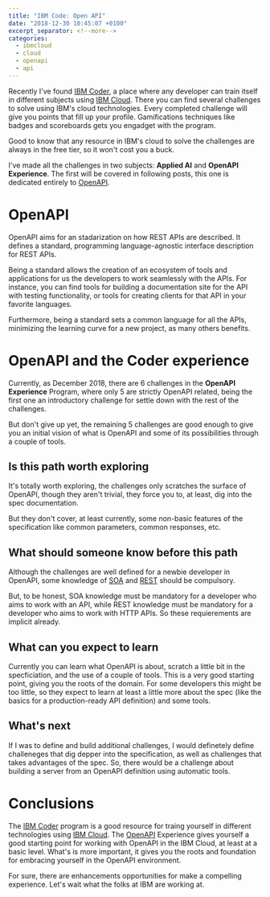 ```yaml
---
title: "IBM Code: Open API"
date: "2018-12-30 10:45:07 +0100"
excerpt_separator: <!--more-->
categories:
  - ibmcloud
  - cloud
  - openapi
  - api
---
```


Recently I've found [IBM Coder](https://ibmcoders.influitive.com), a place where any developer can train itself in different subjects using [IBM Cloud](https://www.ibm.com/cloud/). There you can find several challenges to solve using IBM's cloud technologies. Every completed challenge will give you points that fill up your profile. Gamifications techniques like badges and scoreboards gets you engadget with the program.

Good to know that any resource in IBM's cloud to solve the challenges are always in the free tier, so it won't cost you a buck.

I've made all the challenges in two subjects: **Applied AI** and **OpenAPI Experience**. The first will be covered in following posts, this one is dedicated entirely to [OpenAPI](https://www.openapis.org).

# OpenAPI

OpenAPI aims for an stadarization on how REST APIs are described. It defines a standard, programming language-agnostic interface description for REST APIs.

Being a standard allows the creation of an ecosystem of tools and applications for us the developers to work seamlessly with the APIs. For instance, you can find tools for building a documentation site for the API with testing functionality, or tools for creating clients for that API in your favorite languages.

Furthermore, being a standard sets a common language for all the APIs, minimizing the learning curve for a new project, as many others benefits.

# OpenAPI and the Coder experience

Currently, as December 2018, there are 6 challenges in the **OpenAPI Experience** Program, where only 5 are strictly OpenAPI related, being the first one an introductory challenge for settle down with the rest of the challenges.

But don't give up yet, the remaining 5 challenges are good enough to give you an initial vision of what is OpenAPI and some of its possibilities through a couple of tools.

<!--more-->

## Is this path worth exploring

It's totally worth exploring, the challenges only scratches the surface of OpenAPI, though they aren't trivial, they force you to, at least, dig into the spec documentation.

But they don't cover, at least currently, some non-basic features of the specification like common parameters, common responses, etc.

## What should someone know before this path

Although the challenges are well defined for a newbie developer in OpenAPI, some knowledge of [SOA](https://en.wikipedia.org/wiki/Service-oriented_architecture) and [REST](https://en.wikipedia.org/wiki/Representational_state_transfer) should be compulsory.

But, to be honest, SOA knowledge must be mandatory for a developer who aims to work with an API, while REST knowledge must be mandatory for a developer who aims to work with HTTP APIs. So these requierements are implicit already.

## What can you expect to learn

Currently you can learn what OpenAPI is about, scratch a little bit in the specficiation, and the use of a couple of tools. This is a very good starting point, giving you the roots of the domain. For some developers this might be too little, so they expect to learn at least a little more about the spec (like the basics for a production-ready API definition) and some tools.

## What's next

If I was to define and build additional challenges, I would definetely define challeneges that dig depper into the specification, as well as challenges that takes advantages of the spec. So, there would be a challenge about building a server from an OpenAPI definition using automatic tools.

# Conclusions

The [IBM Coder](https://ibmcoders.influitive.com) program is a good resource for traing yourself in different technologies using [IBM Cloud](https://www.ibm.com/cloud/). The [OpenAPI](https://www.openapis.org) Experience gives yourself a good starting point for working with OpenAPI in the IBM Cloud, at least at a basic level. What's is more important, it gives you the roots and foundation for embracing yourself in the OpenAPI environment.

For sure, there are enhancements opportunities for make a compelling experience. Let's wait what the folks at IBM are working at.
